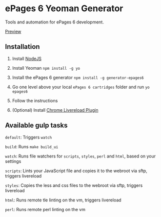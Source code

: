 # ePages 6 Yeoman Generator
Tools and automation for ePages 6 development.

[Preview](!https://github.com/ePages-rnd/generator-epages6/demo-data/demo-generator.gif)

## Installation

1. Install [NodeJS](https://nodejs.org/)

2. Install Yeoman ``npm install -g yo``

3. Install the ePages 6 generator ``npm install -g generator-epages6``

4. Go one level above your local ``ePages 6 cartridges`` folder and run ``yo epages6``

5. Follow the instructions

6. (Optional) Install [Chrome Livereload Plugin](https://chrome.google.com/webstore/detail/livereload/jnihajbhpnppcggbcgedagnkighmdlei)

## Available gulp tasks

``default``: Triggers ``watch``

``build``: Runs ``make build_ui``

``watch``: Runs file watchers for ``scripts``, ``styles``, ``perl`` and ``html``, based on your settings

``scripts``: Lints your JavaScript file and copies it to the webroot via sftp, triggers livereload

``styles``: Copies the less and css files to the webroot via sftp, triggers livereload

``html``: Runs remote tle linting on the vm, triggers livereload

``perl``: Runs remote perl linting on the vm
